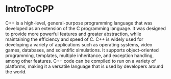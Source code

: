 # IntroToCPP

C++ is a high-level, general-purpose programming language that was developed as an extension of the C programming language. It was designed to provide more powerful features and greater abstraction, while maintaining the efficiency and speed of C. C++ is widely used for developing a variety of applications such as operating systems, video games, databases, and scientific simulations. It supports object-oriented programming, templates, multiple inheritance, and exception handling, among other features. C++ code can be compiled to run on a variety of platforms, making it a versatile language that is used by developers around the world.
